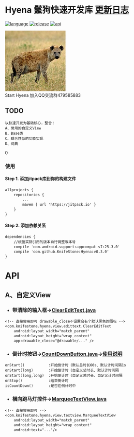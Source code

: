 # Hyena 鬣狗快速开发库 [更新日志][UpdateLog.md]

[![language][languageSvg]]() [![release][releaseSvg]]() [![api][apiSvg]][api]

![Hyena][Hyena.jpg]
<br/> Start Hyena 加入QQ交流群479585883
## TODO

```
以快速开发为基础核心，整合：
A、常用的自定义View
B、Base类
C、耦合性低的功能实现
D、词典
```
0
### 使用

#### Step 1. 添加jitpack库到你的构建文件

```
allprojects {
    repositories {
        ...
        maven { url 'https://jitpack.io' }
    }
}
```

#### Step 2. 添加依赖关系

```
dependencies {
    //根据实际引用的版本自行调整版本号
    compile 'com.android.support:appcompat-v7:25.3.0'
    compile 'com.github.KnifeStone:Hyena:v0.3.0'
}
```

# API

## A、自定义View

* ### 带清除的输入框→[ClearEditText.java][ClearEditText.java]

```
<!-- 直接尝用即可 drawable_close不设置会有个默认黑色的图标 -->
<com.knifestone.hyena.view.edittext.ClearEditText
    android:layout_width="match_parent"
    android:layout_height="wrap_content"
    app:drawable_close="@drawable/..." />
```

* ### 倒计时按钮→[CountDownButton.java][CountDownButton.java]→[使用说明][使用说明]

```
onStart()           :开始倒计时（默认总时长60s、默认计时间隔1s
onStart(long)       :开始倒计时（自定义总时长、默认计时间隔
onStart(long,long)  :开始倒计时（自定义总时长、自定义计时间隔
onStop()            :结束倒计时
isCountDown()       :是否在倒计时中
```

* ### 横向跑马灯控件→[MarqueeTextView.java][MarqueeTextView.java]

```
<!-- 直接尝用即可 -->
<com.knifestone.hyena.view.textview.MarqueeTextView
    android:layout_width="match_parent"
    android:layout_height="wrap_content"
    android:text="..."/>
```

[languageSvg]:https://img.shields.io/badge/language-java-blue.svg
[releaseSvg]:https://img.shields.io/github/release/KnifeStone/Hyena.svg
[apiSvg]: https://img.shields.io/badge/API-15+-blue.svg
[api]: https://android-arsenal.com/api?level=15

[Hyena.jpg]:https://github.com/KnifeStone/Hyena/blob/master/images/Hyena.jpg
[UpdateLog.md]: https://github.com/KnifeStone/Hyena/blob/master/UpdateLog.md
[ClearEditText.java]: https://github.com/KnifeStone/Hyena/blob/master/hyenalibrary/src/main/java/com/knifestone/hyena/view/edittext/ClearEditText.java
[CountDownButton.java]: https://github.com/KnifeStone/Hyena/blob/master/hyenalibrary/src/main/java/com/knifestone/hyena/view/button/CountDownButton.java
[MarqueeTextView.java]: https://github.com/KnifeStone/Hyena/blob/master/hyenalibrary/src/main/java/com/knifestone/hyena/view/textview/MarqueeTextView.java

[使用说明]:http://www.jianshu.com/p/27e627c8521f
